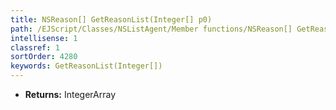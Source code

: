 ```yaml
---
title: NSReason[] GetReasonList(Integer[] p0)
path: /EJScript/Classes/NSListAgent/Member functions/NSReason[] GetReasonList(Integer[] p_0)
intellisense: 1
classref: 1
sortOrder: 4280
keywords: GetReasonList(Integer[])
---
```



* **Returns:** IntegerArray


